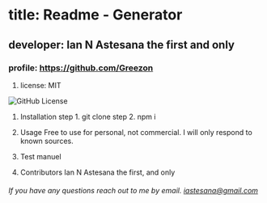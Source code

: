 
# title: Readme - Generator

## developer: Ian N Astesana the first and only

### profile: https://github.com/Greezon
1. license:
   MIT

![GitHub License](https://img.shields.io/badge/license-undefined-blue.svg)

1. Installation
   step 1. git clone step 2. npm i

1. Usage
    Free to use for personal, not commercial. I will only respond to known sources.

1. Test
    manuel

1. Contributors
    Ian N Astesana the first, and only

###### If you have any questions reach out to me by email. iastesana@gmail.com
    